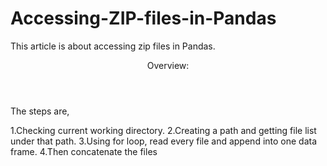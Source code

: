 # Accessing-ZIP-files-in-Pandas

This article is about accessing zip files in Pandas. 

<header>Overview:</header>

The steps are,

1.Checking current working directory.
2.Creating a path and getting file list under that path.
3.Using for loop, read every file and append into one data frame.
4.Then concatenate the files 
